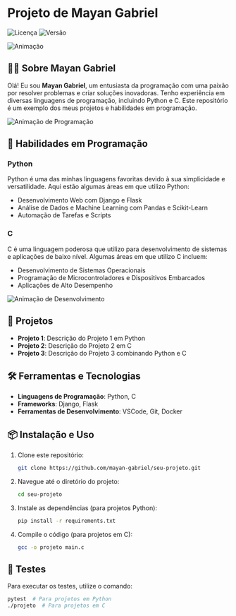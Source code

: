 # Projeto de Mayan Gabriel

![Licença](https://img.shields.io/badge/Licença-MIT-blue.svg)
![Versão](https://img.shields.io/badge/Versão-1.0.0-brightgreen.svg)

![Animação](https://media.giphy.com/media/26tn33aiTi1jkl6H6/giphy.gif)

## 🧑‍💻 Sobre Mayan Gabriel
Olá! Eu sou **Mayan Gabriel**, um entusiasta da programação com uma paixão por resolver problemas e criar soluções inovadoras. Tenho experiência em diversas linguagens de programação, incluindo Python e C. Este repositório é um exemplo dos meus projetos e habilidades em programação.

![Animação de Programação](https://media.giphy.com/media/LmNwrBhejkK9EFP504/giphy.gif)

## 🚀 Habilidades em Programação

### Python
Python é uma das minhas linguagens favoritas devido à sua simplicidade e versatilidade. Aqui estão algumas áreas em que utilizo Python:
- Desenvolvimento Web com Django e Flask
- Análise de Dados e Machine Learning com Pandas e Scikit-Learn
- Automação de Tarefas e Scripts

### C
C é uma linguagem poderosa que utilizo para desenvolvimento de sistemas e aplicações de baixo nível. Algumas áreas em que utilizo C incluem:
- Desenvolvimento de Sistemas Operacionais
- Programação de Microcontroladores e Dispositivos Embarcados
- Aplicações de Alto Desempenho

![Animação de Desenvolvimento](https://media.giphy.com/media/13HgwGsXF0aiGY/giphy.gif)

## 📜 Projetos
- **Projeto 1**: Descrição do Projeto 1 em Python
- **Projeto 2**: Descrição do Projeto 2 em C
- **Projeto 3**: Descrição do Projeto 3 combinando Python e C

## 🛠️ Ferramentas e Tecnologias
- **Linguagens de Programação**: Python, C
- **Frameworks**: Django, Flask
- **Ferramentas de Desenvolvimento**: VSCode, Git, Docker

## 📦 Instalação e Uso
1. Clone este repositório:
    ```sh
    git clone https://github.com/mayan-gabriel/seu-projeto.git
    ```
2. Navegue até o diretório do projeto:
    ```sh
    cd seu-projeto
    ```
3. Instale as dependências (para projetos Python):
    ```sh
    pip install -r requirements.txt
    ```
4. Compile o código (para projetos em C):
    ```sh
    gcc -o projeto main.c
    ```

## 🧪 Testes
Para executar os testes, utilize o comando:
```sh
pytest  # Para projetos em Python
./projeto  # Para projetos em C
